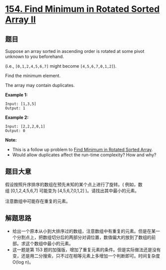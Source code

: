 # [154. Find Minimum in Rotated Sorted Array II](https://leetcode.com/problems/find-minimum-in-rotated-sorted-array-ii/)


## 题目

Suppose an array sorted in ascending order is rotated at some pivot unknown to you beforehand.

(i.e., `[0,1,2,4,5,6,7]` might become `[4,5,6,7,0,1,2]`).

Find the minimum element.

The array may contain duplicates.

**Example 1:**

    Input: [1,3,5]
    Output: 1

**Example 2:**

    Input: [2,2,2,0,1]
    Output: 0

**Note:**

- This is a follow up problem to [Find Minimum in Rotated Sorted Array](https://leetcode.com/problems/find-minimum-in-rotated-sorted-array/description/).
- Would allow duplicates affect the run-time complexity? How and why?


## 题目大意

假设按照升序排序的数组在预先未知的某个点上进行了旋转。( 例如，数组 [0,1,2,4,5,6,7] 可能变为 [4,5,6,7,0,1,2] )。请找出其中最小的元素。

注意数组中可能存在重复的元素。

## 解题思路


- 给出一个原本从小到大排序过的数组，注意数组中有重复的元素。但是在某一个分割点上，把数组切分后的两部分对调位置，数值偏大的放到了数组的前部。求这个数组中最小的元素。
- 这一题是第 153 题的加强版，增加了重复元素的条件。但是实际做法还是没有变，还是用二分搜索，只不过在相等元素上多增加一个判断即可。时间复杂度 O(log n)。
